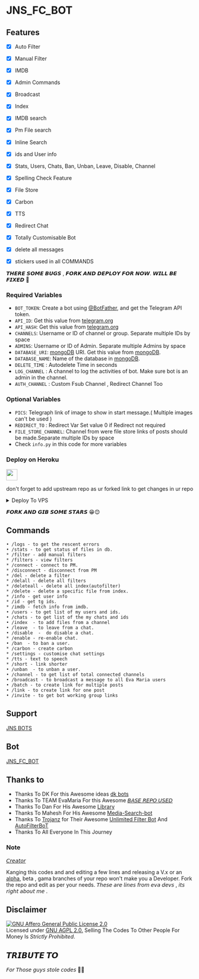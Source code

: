 <h1>JNS_FC_BOT


## Features

- [x] Auto Filter
- [x] Manual Filter
- [x] IMDB
- [x] Admin Commands
- [x] Broadcast
- [x] Index
- [x] IMDB search
- [x] Pm File search
- [x] Inline Search
- [x] ids and User info 
- [x] Stats, Users, Chats, Ban, Unban, Leave, Disable, Channel
- [x] Spelling Check Feature
- [x] File Store
- [x] Carbon
- [x] TTS
- [x] Redirect Chat
- [x] Totally Customisable Bot
- [x] delete all messages 
- [x] stickers used in all COMMANDS


𝙏𝙃𝙀𝙍𝙀 𝙎𝙊𝙈𝙀 𝘽𝙐𝙂𝙎 , 𝙁𝙊𝙍𝙆 𝘼𝙉𝘿 𝘿𝙀𝙋𝙇𝙊𝙔 𝙁𝙊𝙍 𝙉𝙊𝙒. 𝙒𝙄𝙇𝙇 𝘽𝙀 𝙁𝙄𝙓𝙀𝘿 🤧

### Required Variables
* `BOT_TOKEN`: Create a bot using [@BotFather](https://telegram.dog/BotFather), and get the Telegram API token.
* `API_ID`: Get this value from [telegram.org](https://my.telegram.org/apps)
* `API_HASH`: Get this value from [telegram.org](https://my.telegram.org/apps)
* `CHANNELS`: Username or ID of channel or group. Separate multiple IDs by space
* `ADMINS`: Username or ID of Admin. Separate multiple Admins by space
* `DATABASE_URI`: [mongoDB](https://www.mongodb.com) URI. Get this value from [mongoDB](https://www.mongodb.com). 
* `DATABASE_NAME`: Name of the database in [mongoDB](https://www.mongodb.com). 
* `DELETE_TIME` : Autodelete Time in seconds 
* `LOG_CHANNEL` : A channel to log the activities of bot. Make sure bot is an admin in the channel.
* `AUTH_CHANNEL` : Custom Fsub Channel , Redirect Channel Too
### Optional Variables
* `PICS`: Telegraph link of image to show in start message.( Multiple images can't be used )
* `REDIRECT_TO` : Redirect Var Set value 0 if Redirect not required
* `FILE_STORE_CHANNEL`: Channel from were file store links of posts should be made.Separate multiple IDs by space
* Check `info.py` in this code for more variables


### Deploy on Heroku

<p align="left">
  <a href="https://heroku.com/deploy?template=https://github.com/JNSBOT/JNS_FC_BOT">
     <img height="30px" src="https://img.shields.io/badge/Deploy%20To%20Heroku-blueviolet?style=for-the-badge&logo=heroku">
  </a>
  
  don't forget to add upstream repo as ur forked link to get changes in ur repo
</p>
 
<details><summary>Deploy To VPS</summary>
<p>
<pre>
git clone https://github.com/JNSBOT/JNS_FC_BOT
# Install Packages
pip3 install -U -r requirements.txt
Edit info.py with variables as given below then run bot
python3 bot.py
</pre>
</p>
</details>

𝙁𝙊𝙍𝙆 𝘼𝙉𝘿 𝙂𝙄𝘽 𝙎𝙊𝙈𝙀 𝙎𝙏𝘼𝙍𝙎 😁😊

## Commands
```
• /logs - to get the rescent errors
• /stats - to get status of files in db.
* /filter - add manual filters
* /filters - view filters
* /connect - connect to PM.
* /disconnect - disconnect from PM
* /del - delete a filter
* /delall - delete all filters
* /deleteall - delete all index(autofilter)
* /delete - delete a specific file from index.
* /info - get user info
* /id - get tg ids.
* /imdb - fetch info from imdb.
• /users - to get list of my users and ids.
• /chats - to get list of the my chats and ids 
• /index  - to add files from a channel
• /leave  - to leave from a chat.
• /disable  -  do disable a chat.
* /enable - re-enable chat.
• /ban  - to ban a user.
* /carbon - create carbon
* /settings - customise chat settings
* /tts - text to speech
* /short - link shorter
• /unban  - to unban a user.
• /channel - to get list of total connected channels
• /broadcast - to broadcast a message to all Eva Maria users
• /batch - to create link for multiple posts
• /link - to create link for one post
• /invite - to get bot working group links
```
## Support
[JNS BOTS](https://telegram.dog/JNS_FC_BOTS)

## Bot

[JNS_FC_BOT](https://telegram.dog/JNS_FC_BOT)

## Thanks to 
 - Thanks To DK For this Awesome ideas [dk bots](https://telegram.dog/dk_botx)
 - Thanks To TEAM EvaMaria For this Awesome [𝘉𝘈𝘚𝘌 𝘙𝘌𝘗𝘖 𝘜𝘚𝘌𝘋](https://github.com/EvamariaTG/EvaMaria)
 - Thanks To Dan For His Awesome [Library](https://github.com/pyrogram/pyrogram)
 - Thanks To Mahesh For His Awesome [Media-Search-bot](https://github.com/Mahesh0253/Media-Search-bot)
 - Thanks To [Trojanz](https://github.com/trojanzhex) for Their Awesome [Unlimited Filter Bot](https://github.com/TroJanzHEX/Unlimited-Filter-Bot) And [AutoFilterBoT](https://github.com/trojanzhex/auto-filter-bot)
 - Thanks To All Everyone In This Journey

### Note

[𝘊𝘳𝘦𝘢𝘵𝘰𝘳](https://telegram.dog/jintons)

Kanging this codes and and editing a few lines and releasing a V.x  or an [alpha](https://telegram.dog/subin_works/204), beta , gama branches of your repo won't make you a Developer.
Fork the repo and edit as per your needs. 𝘛𝘩𝘦𝘴𝘦 𝘢𝘳𝘦 𝘭𝘪𝘯𝘦𝘴 𝘧𝘳𝘰𝘮 𝘦𝘷𝘢 𝘥𝘦𝘷𝘴 , 𝘪𝘵𝘴 𝘳𝘪𝘨𝘩𝘵 𝘢𝘣𝘰𝘶𝘵 𝘮𝘦 . 

## Disclaimer
[![GNU Affero General Public License 2.0](https://www.gnu.org/graphics/agplv3-155x51.png)](https://www.gnu.org/licenses/agpl-3.0.en.html#header)    
Licensed under [GNU AGPL 2.0.](https://github.com/DKBOTx/TovinoBotV3/blob/main/LICENSE)
Selling The Codes To Other People For Money Is *Strictly Prohibited*.

## 𝙏𝙍𝙄𝘽𝙐𝙏𝙀 𝙏𝙊

𝘍𝘰𝘳 𝘛𝘩𝘰𝘴𝘦 𝘨𝘶𝘺𝘴 𝘴𝘵𝘰𝘭𝘦 𝘤𝘰𝘥𝘦𝘴 🥲🤧
